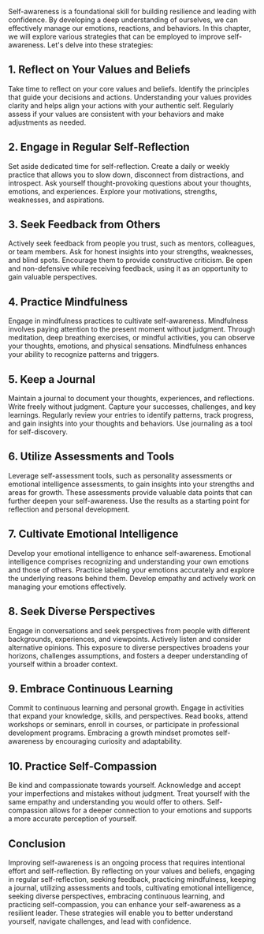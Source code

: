 
Self-awareness is a foundational skill for building resilience and leading with confidence. By developing a deep understanding of ourselves, we can effectively manage our emotions, reactions, and behaviors. In this chapter, we will explore various strategies that can be employed to improve self-awareness. Let's delve into these strategies:

**1. Reflect on Your Values and Beliefs**
-----------------------------------------

Take time to reflect on your core values and beliefs. Identify the principles that guide your decisions and actions. Understanding your values provides clarity and helps align your actions with your authentic self. Regularly assess if your values are consistent with your behaviors and make adjustments as needed.

**2. Engage in Regular Self-Reflection**
----------------------------------------

Set aside dedicated time for self-reflection. Create a daily or weekly practice that allows you to slow down, disconnect from distractions, and introspect. Ask yourself thought-provoking questions about your thoughts, emotions, and experiences. Explore your motivations, strengths, weaknesses, and aspirations.

**3. Seek Feedback from Others**
--------------------------------

Actively seek feedback from people you trust, such as mentors, colleagues, or team members. Ask for honest insights into your strengths, weaknesses, and blind spots. Encourage them to provide constructive criticism. Be open and non-defensive while receiving feedback, using it as an opportunity to gain valuable perspectives.

**4. Practice Mindfulness**
---------------------------

Engage in mindfulness practices to cultivate self-awareness. Mindfulness involves paying attention to the present moment without judgment. Through meditation, deep breathing exercises, or mindful activities, you can observe your thoughts, emotions, and physical sensations. Mindfulness enhances your ability to recognize patterns and triggers.

**5. Keep a Journal**
---------------------

Maintain a journal to document your thoughts, experiences, and reflections. Write freely without judgment. Capture your successes, challenges, and key learnings. Regularly review your entries to identify patterns, track progress, and gain insights into your thoughts and behaviors. Use journaling as a tool for self-discovery.

**6. Utilize Assessments and Tools**
------------------------------------

Leverage self-assessment tools, such as personality assessments or emotional intelligence assessments, to gain insights into your strengths and areas for growth. These assessments provide valuable data points that can further deepen your self-awareness. Use the results as a starting point for reflection and personal development.

**7. Cultivate Emotional Intelligence**
---------------------------------------

Develop your emotional intelligence to enhance self-awareness. Emotional intelligence comprises recognizing and understanding your own emotions and those of others. Practice labeling your emotions accurately and explore the underlying reasons behind them. Develop empathy and actively work on managing your emotions effectively.

**8. Seek Diverse Perspectives**
--------------------------------

Engage in conversations and seek perspectives from people with different backgrounds, experiences, and viewpoints. Actively listen and consider alternative opinions. This exposure to diverse perspectives broadens your horizons, challenges assumptions, and fosters a deeper understanding of yourself within a broader context.

**9. Embrace Continuous Learning**
----------------------------------

Commit to continuous learning and personal growth. Engage in activities that expand your knowledge, skills, and perspectives. Read books, attend workshops or seminars, enroll in courses, or participate in professional development programs. Embracing a growth mindset promotes self-awareness by encouraging curiosity and adaptability.

**10. Practice Self-Compassion**
--------------------------------

Be kind and compassionate towards yourself. Acknowledge and accept your imperfections and mistakes without judgment. Treat yourself with the same empathy and understanding you would offer to others. Self-compassion allows for a deeper connection to your emotions and supports a more accurate perception of yourself.

Conclusion
----------

Improving self-awareness is an ongoing process that requires intentional effort and self-reflection. By reflecting on your values and beliefs, engaging in regular self-reflection, seeking feedback, practicing mindfulness, keeping a journal, utilizing assessments and tools, cultivating emotional intelligence, seeking diverse perspectives, embracing continuous learning, and practicing self-compassion, you can enhance your self-awareness as a resilient leader. These strategies will enable you to better understand yourself, navigate challenges, and lead with confidence.

